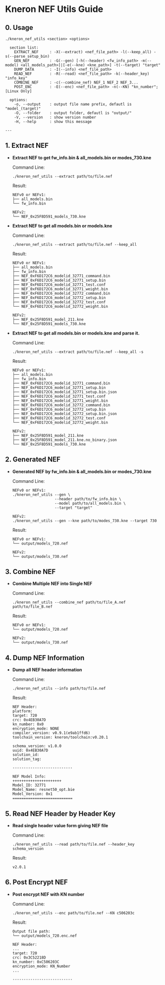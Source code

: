 # Kneron NEF Utils Guide

## 0. Usage

```shell
./kneron_nef_utils <section> <options>

  section list:
    EXTRACT_NEF     : -X(--extract) <nef_file_path> -l(--keep_all) -s(--parse_setup_bin)
    GEN_NEF         : -G(--gen) [-h(--header) <fw_info_path> -m(--model) <all_models_path>]|[-e(--kne) <kne_path>] -t(--target) "target"
    DUMP_DATA       : -I(--info) <nef_file_path>
    READ_NEF        : -R(--read) <nef_file_path> -k(--header_key) "info_key"
    COMBINE_NEF     : -c(--combine_nef) NEF_1 NEF_2 NEF_3...
    POST_ENC        : -E(--enc) <nef_file_path> -n(--KN) "kn_number"; [Linux Only]

  options:
    -o, --output    : output file name prefix, defautl is "model_(target)"
    -O, --folder    : output folder, defautl is "output/"
    -V, --version   : show version number
    -H, --help      : show this message

---
```

## 1. Extract NEF

* **Extract NEF to get fw_info.bin & all_models.bin or modes_730.kne**

    Command Line:

    ```shell
    ./kneron_nef_utils --extract path/to/file.nef
    ```

    Result:

    ```shell
    NEFv0 or NEFv1:
    ├── all_models.bin
    └── fw_info.bin

    NEFv2:
    └── NEF_0x25F8D591_models_730.kne
    ```

* **Extract NEF to get all models.bin or models.kne**

    Command Line:

    ```shell
    ./kneron_nef_utils --extract path/to/file.nef --keep_all
    ```

    Result:

    ```shell
    NEFv0 or NEFv1:
    ├── all_models.bin
    ├── fw_info.bin
    ├── NEF_0xF6D172C6_modelid_32771_command.bin
    ├── NEF_0xF6D172C6_modelid_32771_setup.bin
    ├── NEF_0xF6D172C6_modelid_32771_test.conf
    ├── NEF_0xF6D172C6_modelid_32771_weight.bin
    ├── NEF_0xF6D172C6_modelid_32772_command.bin
    ├── NEF_0xF6D172C6_modelid_32772_setup.bin
    ├── NEF_0xF6D172C6_modelid_32772_test.conf
    └── NEF_0xF6D172C6_modelid_32772_weight.bin

    NEFv2:
    ├── NEF_0x25F8D591_model_211.kne
    └── NEF_0x25F8D591_models_730.kne
    ```

* **Extract NEF to get all models.bin or models.kne and parse it.**

    Command Line:

    ```shell
    ./kneron_nef_utils --extract path/to/file.nef --keep_all -s
    ```

    Result:

    ```shell
    NEFv0 or NEFv1:
    ├── all_models.bin
    ├── fw_info.bin
    ├── NEF_0xF6D172C6_modelid_32771_command.bin
    ├── NEF_0xF6D172C6_modelid_32771_setup.bin
    ├── NEF_0xF6D172C6_modelid_32771_setup.bin.json
    ├── NEF_0xF6D172C6_modelid_32771_test.conf
    ├── NEF_0xF6D172C6_modelid_32771_weight.bin
    ├── NEF_0xF6D172C6_modelid_32772_command.bin
    ├── NEF_0xF6D172C6_modelid_32772_setup.bin
    ├── NEF_0xF6D172C6_modelid_32772_setup.bin.json
    ├── NEF_0xF6D172C6_modelid_32772_test.conf
    └── NEF_0xF6D172C6_modelid_32772_weight.bin

    NEFv2:
    ├── NEF_0x25F8D591_model_211.kne
    ├── NEF_0x25F8D591_model_211.kne.no_binary.json
    └── NEF_0x25F8D591_models_730.kne
    ```

## 2. Generated NEF

* **Generated NEF by fw_info.bin & all_models.bin or modes_730.kne**

    Command Line:

    ```shell
    NEFv0 or NEFv1:
    ./kneron_nef_utils --gen \
                       --header path/to/fw_info.bin \
                       --model path/to/all_models.bin \
                       --target "target"

    NEFv2:
    ./kneron_nef_utils --gen --kne path/to/modes_730.kne --target 730
    ```

    Result:

    ```shell
    NEFv0 or NEFv1:
    └── output/models_720.nef

    NEFv2:
    └── output/models_730.nef
    ```

## 3. Combine NEF

* **Combine Multiple NEF into Single NEF**

    Command Line:

    ```shell
    ./kneron_nef_utils --combine_nef path/to/file_A.nef path/to/file_B.nef
    ```

    Result:

    ```shell
    NEFv0 or NEFv1:
    └── output/models_720.nef

    NEFv2:
    └── output/models_730.nef
    ```

## 4. Dump NEF Information

* **Dump all NEF header information**

    Command Line:

    ```shell
    ./kneron_nef_utils --info path/to/file.nef
    ```

    Result:

    ```shell
    NEF Header:
    platform:
    target: 720
    crc: 0x4EB30A7D
    kn_number: 0x0
    encryption_mode: NONE
    compiler_version: v0.9.1(e9ab1ffd6)
    toolchain_version: kneron/toolchain:v0.20.1

    schema_version: v1.0.0
    uuid: 0x4EB30A7D
    solution_id:
    solution_tag:

    ---------------------------

    NEF Model Info:
    ++++++++++++++++++++++
    Model_ID: 32771
    Model_Name: resnet50_opt.bie
    Model_Version: 0x1
    ===========================
    ```

## 5. Read NEF Header by Header Key

* **Read single header value form giving NEF file**

    Command Line:

    ```shell
    ./kneron_nef_utils --read path/to/file.nef --header_key schema_version
    ```

    Result:

    ```shell
    v2.0.1
    ```

## 6. Post Encrypt NEF

* **Post encrypt NEF with KN number**

    Command Line:

    ```shell
    ./kneron_nef_utils --enc path/to/file.nef --KN c506203c
    ```

    Result:

    ```shell
    Output file path:
    └── output/models_720.enc.nef

    NEF Header:
    ...
    target: 720
    crc: 0x3C52218D
    kn_number: 0xC506203C
    encryption_mode: KN_Number
    ...

    ---------------------------
    ```
